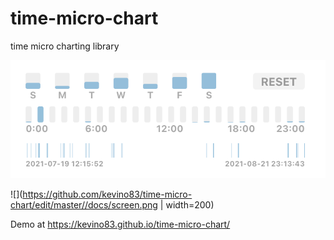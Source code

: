 # time-micro-chart
time micro charting library

![GitHub Logo](/docs/screen.png)

![](https://github.com/kevino83/time-micro-chart/edit/master//docs/screen.png | width=200)


Demo at https://kevino83.github.io/time-micro-chart/

